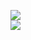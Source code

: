 [![](https://img.shields.io/badge/Made%20With-Github%20Spray-lightgrey.svg?style=for-the-badge&logo=github)](https://github.com/Annihil/github-spray#3998)  
[![](https://i.imgur.com/2DrTn0Z.gif)](https://github.com/Annihil/github-spray)